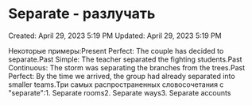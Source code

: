 # Separate - разлучать

Created: April 29, 2023 5:19 PM
Updated: April 29, 2023 5:19 PM

Некоторые примеры:Present Perfect: The couple has decided to separate.Past Simple: The teacher separated the fighting students.Past Continuous: The storm was separating the branches from the trees.Past Perfect: By the time we arrived, the group had already separated into smaller teams.Три самых распространенных словосочетания с "separate":1. Separate rooms2. Separate ways3. Separate accounts